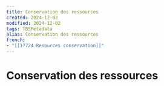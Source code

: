 ```yaml
---
title: Conservation des ressources
created: 2024-12-02
modified: 2024-12-02
tags: TBSMetadata
alias: Conservation des ressources
french:
- "[[17724 Resources conservation]]"
---
```

# Conservation des ressources
